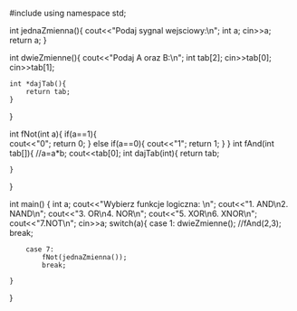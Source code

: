 #include<iostream>
using namespace std;

int jednaZmienna(){
	cout<<"Podaj sygnal wejsciowy:\n";
	int a;
	cin>>a;
	return a;
}

int dwieZmienne(){
	cout<<"Podaj A oraz B:\n";
	int tab[2];
	cin>>tab[0];
	cin>>tab[1];
	
	int *dajTab(){
		return tab;
	}
}

int fNot(int a){
	if(a==1){	
		cout<<"0";
		return 0;
	}
	else if(a==0){
		cout<<"1";
		return 1;
	}
}
int fAnd(int tab[]){
	//a=a*b;
	cout<<tab[0];
	int dajTab(int){
		return tab;

	}
}

int main()
{
	int a; 
	cout<<"Wybierz funkcje logiczna: \n";
	cout<<"1. AND\n2. NAND\n";
	cout<<"3. OR\n4. NOR\n";
	cout<<"5. XOR\n6. XNOR\n";
	cout<<"7.NOT\n";
	cin>>a;
	switch(a){
		case 1:
			dwieZmienne();
			//fAnd(2,3);
			break;
			
		case 7:
			fNot(jednaZmienna());
			break;
		
	}
}
